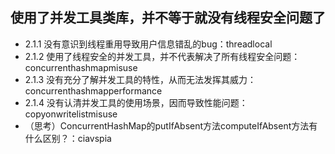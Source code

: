 ## 使用了并发工具类库，并不等于就没有线程安全问题了

- 2.1.1 没有意识到线程重用导致用户信息错乱的bug：threadlocal
- 2.1.2 使用了线程安全的并发工具，并不代表解决了所有线程安全问题：concurrenthashmapmisuse
- 2.1.3 没有充分了解并发工具的特性，从而无法发挥其威力：concurrenthashmapperformance
- 2.1.4 没有认清并发工具的使用场景，因而导致性能问题：copyonwritelistmisuse
- （思考）ConcurrentHashMap的putIfAbsent方法computeIfAbsent方法有什么区别？：ciavspia
